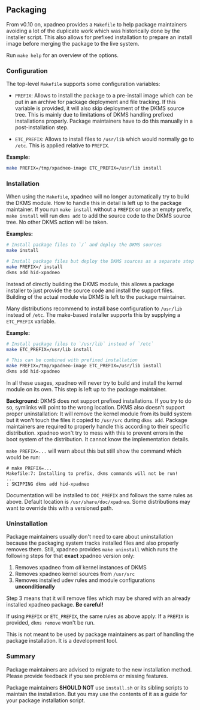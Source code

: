 ## Packaging

From v0.10 on, xpadneo provides a `Makefile` to help package maintainers
avoiding a lot of the duplicate work which was historically done by the
installer script. This also allows for prefixed installation to prepare an
install image before merging the package to the live system.

Run `make help` for an overview of the options.


### Configuration

The top-level `Makefile` supports some configuration variables:

- `PREFIX`: Allows to install the package to a pre-install image which
  can be put in an archive for package deployment and file tracking. If
  this variable is provided, it will also skip deployment of the DKMS
  source tree. This is mainly due to limitations of DKMS handling
  prefixed installations properly. Package maintainers have to do this
  manually in a post-installation step.

- `ETC_PREFIX`: Allows to install files to `/usr/lib` which would
  normally go to `/etc`. This is applied relative to `PREFIX`.

**Example:**
```bash
make PREFIX=/tmp/xpadneo-image ETC_PREFIX=/usr/lib install
```


### Installation

When using the `Makefile`, xpadneo will no longer automatically try to build
the DKMS module. How to handle this in detail is left up to the package
maintainer. If you run `make install` without a `PREFIX` or use an empty
prefix, `make install` will run `dkms add` to add the source code to the
DKMS source tree. No other DKMS action will be taken.

**Examples:**
```bash
# Install package files to `/` and deploy the DKMS sources
make install

# Install package files but deploy the DKMS sources as a separate step
make PREFIX=/ install
dkms add hid-xpadneo
```

Instead of directly building the DKMS module, this allows a package installer
to just provide the source code and install the support files. Building of
the actual module via DKMS is left to the package maintainer.

Many distributions recommend to install base configuration to `/usr/lib`
instead of `/etc`. The make-based installer supports this by supplying a
`ETC_PREFIX` variable.

**Example:**
```bash
# Install package files to `/usr/lib` instead of `/etc`
make ETC_PREFIX=/usr/lib install

# This can be combined with prefixed installation
make PREFIX=/tmp/xpadneo-image ETC_PREFIX=/usr/lib install
dkms add hid-xpadneo
```

In all these usages, xpadneo will never try to build and install the kernel
module on its own. This step is left up to the package maintainer.

**Background:** DKMS does not support prefixed installations. If you try to
do so, symlinks will point to the wrong location. DKMS also doesn't support
proper uninstallation: It will remove the kernel module from its build system
but it won't touch the files it copied to `/usr/src` during `dkms add`.
Package maintainers are required to properly handle this according to their
specific distribution. xpadneo won't try to mess with this to prevent errors
in the boot system of the distribution. It cannot know the implementation
details.

`make PREFIX=...` will warn about this but still show the command which would
be run:
```
# make PREFIX=...
Makefile:7: Installing to prefix, dkms commands will not be run!
...
: SKIPPING dkms add hid-xpadneo
```

Documentation will be installed to `DOC_PREFIX` and follows the same rules as
above. Default location is `/usr/share/doc/xpadneo`. Some distributions may
want to override this with a versioned path.


### Uninstallation

Package maintainers usually don't need to care about uninstallation because
the packaging system tracks installed files and also properly removes them.
Still, xpadneo provides `make uninstall` which runs the following steps for
that **exact** xpadneo version only:

1. Removes xpadneo from *all* kernel instances of DKMS
2. Removes xpadneo kernel sources from `/usr/src`
3. Removes installed udev rules and module configurations **unconditionally**

Step 3 means that it will remove files which may be shared with an already
installed xpadneo package. **Be careful!**

If using `PREFIX` or `ETC_PREFIX`, the same rules as above apply: If a
`PREFIX` is provided, `dkms remove` won't be run.

This is not meant to be used by package maintainers as part of handling the
package installation. It is a development tool.


### Summary

Package maintainers are advised to migrate to the new installation method.
Please provide feedback if you see problems or missing features.

Package maintainers **SHOULD NOT** use `install.sh` or its sibling scripts
to maintain the installation. But you may use the contents of it as a guide
for your package installation script.
